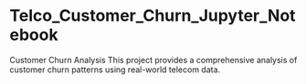 # Telco_Customer_Churn_Jupyter_Notebook
Customer Churn Analysis This project provides a comprehensive analysis of customer churn patterns using real-world telecom data.
